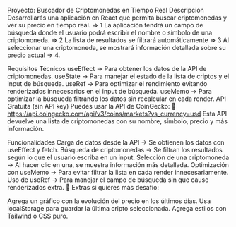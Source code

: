 Proyecto: Buscador de Criptomonedas en Tiempo Real
Descripción
Desarrollarás una aplicación en React que permita buscar criptomonedas y ver su precio en tiempo real. => 1
La aplicación tendrá un campo de búsqueda donde el usuario podrá escribir el nombre o símbolo de una criptomoneda. => 2
La lista de resultados se filtrará automáticamente => 3
Al seleccionar una criptomoneda, se mostrará información detallada sobre su precio actual => 4.

Requisitos Técnicos
useEffect → Para obtener los datos de la API de criptomonedas.
useState → Para manejar el estado de la lista de criptos y el input de búsqueda.
useRef → Para optimizar el rendimiento evitando renderizados innecesarios en el input de búsqueda.
useMemo → Para optimizar la búsqueda filtrando los datos sin recalcular en cada render.
API Gratuita (sin API key)
Puedes usar la API de CoinGecko:
🔗 https://api.coingecko.com/api/v3/coins/markets?vs_currency=usd
Esta API devuelve una lista de criptomonedas con su nombre, símbolo, precio y más información.

Funcionalidades
Carga de datos desde la API → Se obtienen los datos con useEffect y fetch.
Búsqueda de criptomonedas → Se filtran los resultados según lo que el usuario escriba en un input.
Selección de una criptomoneda → Al hacer clic en una, se muestra información más detallada.
Optimización con useMemo → Para evitar filtrar la lista en cada render innecesariamente.
Uso de useRef → Para manejar el campo de búsqueda sin que cause renderizados extra.
📢 Extras si quieres más desafío:

Agrega un gráfico con la evolución del precio en los últimos días.
Usa localStorage para guardar la última cripto seleccionada.
Agrega estilos con Tailwind o CSS puro.